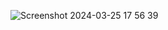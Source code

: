 
![Screenshot 2024-03-25 17 56 39](https://github.com/BrendoLopez/ProjetoAprenser-inicio/assets/121137098/65f86358-428c-4e42-8907-91ce92f6f91e)
